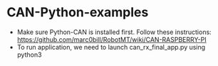 # CAN-Python-examples
* Make sure Python-CAN is installed first. Follow these instructions: https://github.com/marc0bill/RobotMT/wiki/CAN-RASPBERRY-PI
* To run application, we need to launch can_rx_final_app.py using python3
